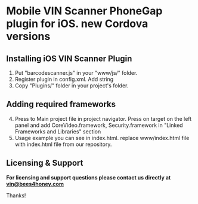 # Mobile VIN Scanner PhoneGap plugin for iOS. new Cordova versions

## Installing iOS VIN Scanner Plugin
1. Put "barcodescanner.js" in your "www/js/" folder.
2. Register plugin in config.xml.
Add string <plugin name="com.bees4honey.VINBarcodeScanner" value="B4HVINScannerPluginClass" /> 
3. Copy "Plugins/" folder in your project's folder.
## Adding required frameworks  
4. Press to Main project file in project navigator. Press on target on the left panel and add CoreVideo.framework, Security.framework in "Linked Frameworks and Libraries" section
5. Usage example you can see in index.html. replace www/index.html file with index.html file from our repository.			
## Licensing & Support

**For licensing and support questions please contact us directly at vin@bees4honey.com**

Thanks!